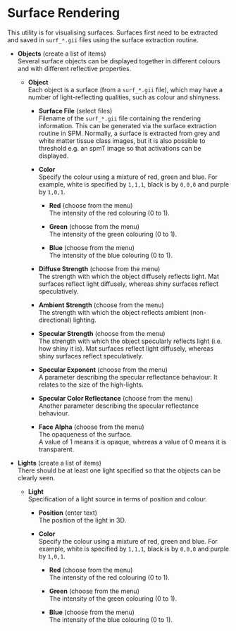 # Surface Rendering  
This utility is for visualising surfaces.  Surfaces first need to be extracted and saved in ``surf_*.gii`` files using the surface extraction routine.  

* **Objects** (create a list of items)  
Several surface objects can be displayed together in different colours and with different reflective properties.  

    * **Object**   
    Each object is a surface (from a ``surf_*.gii`` file), which may have a number of light-reflecting qualities, such as colour and shinyness.  

        * **Surface File** (select files)  
        Filename of the ``surf_*.gii`` file containing the rendering information. This can be generated via the surface extraction routine in SPM. Normally, a surface is extracted from grey and white matter tissue class images, but it is also possible to threshold e.g. an spmT image so that activations can be displayed.  

        * **Color**   
        Specify the colour using a mixture of red, green and blue. For example, white is specified by ``1,1,1``, black is by ``0,0,0`` and purple by ``1,0,1``.  

            * **Red** (choose from the menu)  
            The intensity of the red colouring (0 to 1).  

            * **Green** (choose from the menu)  
            The intensity of the green colouring (0 to 1).  

            * **Blue** (choose from the menu)  
            The intensity of the blue colouring (0 to 1).  

        * **Diffuse Strength** (choose from the menu)  
        The strength with which the object diffusely reflects light. Mat surfaces reflect light diffusely, whereas shiny surfaces reflect speculatively.  

        * **Ambient Strength** (choose from the menu)  
        The strength with which the object reflects ambient (non-directional) lighting.  

        * **Specular Strength** (choose from the menu)  
        The strength with which the object specularly reflects light (i.e. how shiny it is). Mat surfaces reflect light diffusely, whereas shiny surfaces reflect speculatively.  

        * **Specular Exponent** (choose from the menu)  
        A parameter describing the specular reflectance behaviour. It relates to the size of the high-lights.  

        * **Specular Color Reflectance** (choose from the menu)  
        Another parameter describing the specular reflectance behaviour.  

        * **Face Alpha** (choose from the menu)  
        The opaqueness of the surface.  
        A value of 1 means it is opaque, whereas a value of 0 means it is transparent.  

* **Lights** (create a list of items)  
There should be at least one light specified so that the objects can be clearly seen.  

    * **Light**   
    Specification of a light source in terms of position and colour.  

        * **Position** (enter text)  
        The position of the light in 3D.  

        * **Color**   
        Specify the colour using a mixture of red, green and blue. For example, white is specified by ``1,1,1``, black is by ``0,0,0`` and purple by ``1,0,1``.  

            * **Red** (choose from the menu)  
            The intensity of the red colouring (0 to 1).  

            * **Green** (choose from the menu)  
            The intensity of the green colouring (0 to 1).  

            * **Blue** (choose from the menu)  
            The intensity of the blue colouring (0 to 1).  
